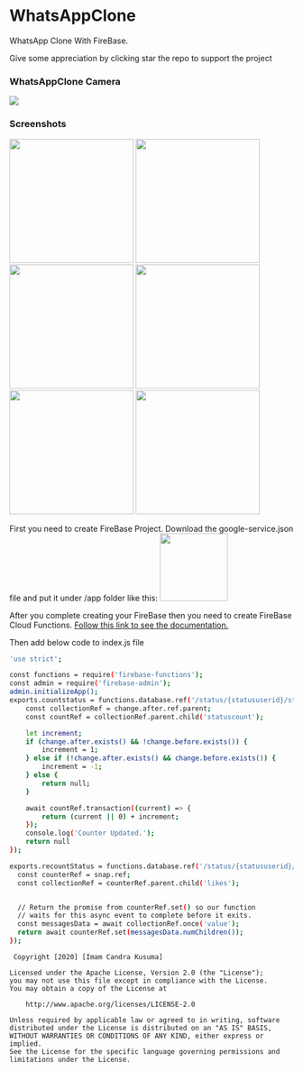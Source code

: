 # WhatsAppClone
WhatsApp Clone With FireBase.

Give some appreciation by clicking star the repo to support the project

### WhatsAppClone Camera
![](WhatsAppClone-Camera.gif)

### Screenshots
<img src="SS Chat.jpg" width="220"/> <img src="SS Chat Room.jpg" width="220"/> <img src="SS Contact.jpg" width="220"/> <img src="SS Status.jpg" width="220"/> <img src="SS Create Status.jpg" width="220"/> <img src="SS Status View.jpg" width="220"/>

First you need to create FireBase Project. Download the google-service.json file and put it under /app folder like this: <img src = "https://www.gstatic.com/mobilesdk/160426_mobilesdk/images/android_studio_project_panel@2x.png" width="120"/>

After you complete creating your FireBase then you need to create FireBase Cloud Functions. [Follow this link to see the documentation.](https://firebase.google.com/docs/functions/get-started?authuser=1)

Then add below code to index.js file
```bash
'use strict';

const functions = require('firebase-functions');
const admin = require('firebase-admin');
admin.initializeApp();
exports.countstatus = functions.database.ref('/status/{statususerid}/statusItem/{statusid}').onWrite(async (change) => {
	const collectionRef = change.after.ref.parent;
	const countRef = collectionRef.parent.child('statuscount');

	let increment;
	if (change.after.exists() && !change.before.exists()) {
		increment = 1; 
	} else if (!change.after.exists() && change.before.exists()) {
		increment = -1;
	} else {
		return null;
	}

	await countRef.transaction((current) => {
		return (current || 0) + increment;
	});
	console.log('Counter Updated.');
	return null
});

exports.recountStatus = functions.database.ref('/status/{statususerid}/statuscount').onWrite(async (snap) => {
  const counterRef = snap.ref;
  const collectionRef = counterRef.parent.child('likes');


  // Return the promise from counterRef.set() so our function
  // waits for this async event to complete before it exits.
  const messagesData = await collectionRef.once('value');
  return await counterRef.set(messagesData.numChildren());
});
```




     Copyright [2020] [Imam Candra Kusuma]

    Licensed under the Apache License, Version 2.0 (the "License");
    you may not use this file except in compliance with the License.
    You may obtain a copy of the License at

        http://www.apache.org/licenses/LICENSE-2.0

    Unless required by applicable law or agreed to in writing, software
    distributed under the License is distributed on an "AS IS" BASIS,
    WITHOUT WARRANTIES OR CONDITIONS OF ANY KIND, either express or implied.
    See the License for the specific language governing permissions and
    limitations under the License.
